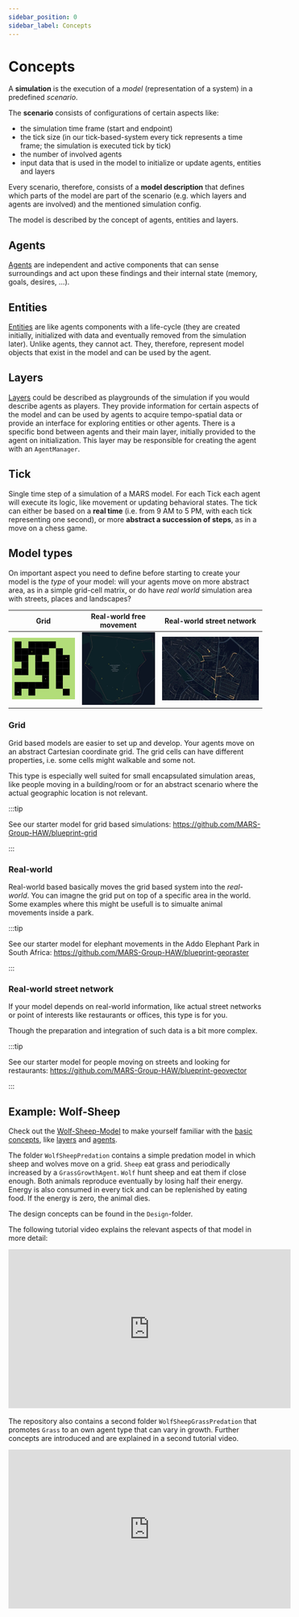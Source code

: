 ```yaml
---
sidebar_position: 0
sidebar_label: Concepts
---
```



# Concepts

A **simulation** is the execution of a *model* (representation of a system) in a predefined *scenario*. 

The **scenario** consists of configurations of certain aspects like:

- the simulation time frame (start and endpoint) 
- the tick size (in our tick-based-system every tick represents a time frame; the simulation is executed tick by tick)
- the number of involved agents
- input data that is used in the model to initialize or update agents, entities and layers

Every scenario, therefore, consists of a **model description** that defines which parts of the model are part of the scenario (e.g. which layers and agents are involved) and the mentioned simulation config.

The model is described by the concept of agents, entities and layers.

## Agents

[Agents](../development/agent.md) are independent and active components that can sense surroundings and act upon these findings and their internal state (memory, goals, desires, …).


## Entities

[Entities](../development/entity.md) are like agents components with a life-cycle (they are created initially, initialized with data and eventually removed from the simulation later). Unlike agents, they cannot act. They, therefore, represent model objects that exist in the model and can be used by the agent. 

## Layers

[Layers](../development/layers.md) could be described as playgrounds of the simulation if you would describe agents as players. They provide information for certain aspects of the model and can be used by agents to acquire tempo-spatial data or provide an interface for exploring entities or other agents. There is a specific bond between agents and their main layer, initially provided to the agent on initialization. This layer may be responsible for creating the agent with an `AgentManager`.

## Tick

Single time step of a simulation of a MARS model. For each Tick each agent will execute its logic, like movement or updating behavioral states. The tick can either be based on a **real time** (i.e. from 9 AM to 5 PM, with each tick representing one second), or more **abstract a succession of steps**, as in a move on a chess game.


## Model types



On important aspect you need to define before starting to create your model is the *type* of your model: will your agents move on more abstract area, as in a simple grid-cell matrix, or do have *real world* simulation area with streets, places and landscapes?

| Grid                     | Real-world free movement   | Real-world street network     |
| :----------------------: | :------------------------: | :---------------------------: |
| ![](model-type-grid.png) | ![](mode-type-geogrid.png) | ![](model-type-geovector.png) |

### Grid

Grid based models are easier to set up and develop. Your agents move on an abstract Cartesian coordinate grid. The grid cells can have different properties, i.e. some cells might walkable and some not. 

This type is especially well suited for small encapsulated simulation areas, like people moving in a building/room or for an abstract scenario where the actual geographic location is not relevant.

:::tip

See our starter model for grid based simulations: https://github.com/MARS-Group-HAW/blueprint-grid

:::


### Real-world

Real-world based basically moves the grid based system into the *real-world*. You can imagne the grid put on top of a specific area in the world. Some examples where this might be usefull is to simualte animal movements inside a park.

:::tip

See our starter model for elephant movements in the Addo Elephant Park in South Africa: https://github.com/MARS-Group-HAW/blueprint-georaster

:::


### Real-world street network

If your model depends on real-world information, like actual street networks or point of interests like restaurants or offices, this type is for you. 

Though the preparation and integration of such data is a bit more complex. 

:::tip

See our starter model for people moving on streets and looking for restaurants: https://github.com/MARS-Group-HAW/blueprint-geovector

:::



## Example: Wolf-Sheep

Check out the [Wolf-Sheep-Model](https://github.com/MARS-Group-HAW/model-wolf-sheep) to make yourself familiar with the [basic concepts](../development/model.md), like [layers](../development/layers.md) and [agents](../development/agent.md).

The folder `WolfSheepPredation` contains a simple predation model in which sheep and wolves move on a grid. `Sheep` eat grass and periodically increased by a `GrassGrowthAgent`. `Wolf` hunt sheep and eat them if close enough. Both animals reproduce eventually by losing half their energy. Energy is also consumed in every tick and can be replenished by eating food. If the energy is zero, the animal dies.

The design concepts can be found in the `Design`-folder.

The following tutorial video explains the relevant aspects of that model in more detail:

<iframe width="560" height="315" src="https://www.youtube.com/embed/QmOmuCkAXUg" title="YouTube video player" frameborder="0" allow="accelerometer; autoplay; clipboard-write; encrypted-media; gyroscope; picture-in-picture; web-share" allowfullscreen></iframe>

The repository also contains a second folder `WolfSheepGrassPredation` that promotes `Grass` to an own agent type that can vary in growth. Further concepts are introduced and are explained in a second tutorial video.

<iframe width="560" height="315" src="https://www.youtube.com/embed/GEUd4b2-Eq4" title="YouTube video player" frameborder="0" allow="accelerometer; autoplay; clipboard-write; encrypted-media; gyroscope; picture-in-picture; web-share" allowfullscreen></iframe>
